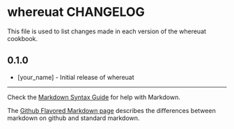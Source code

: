 whereuat CHANGELOG
==================

This file is used to list changes made in each version of the whereuat cookbook.

0.1.0
-----
- [your_name] - Initial release of whereuat

- - -
Check the [Markdown Syntax Guide](http://daringfireball.net/projects/markdown/syntax) for help with Markdown.

The [Github Flavored Markdown page](http://github.github.com/github-flavored-markdown/) describes the differences between markdown on github and standard markdown.
